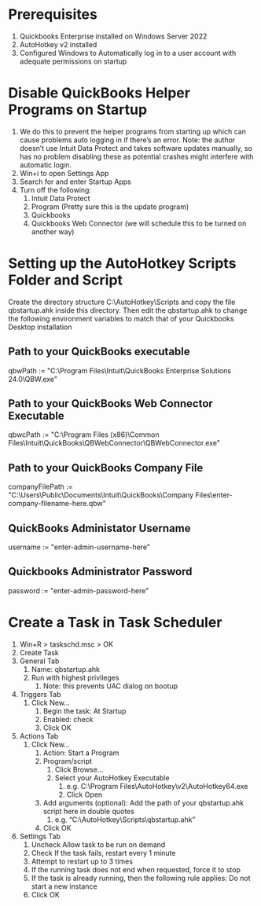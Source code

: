 # Prerequisites

1. Quickbooks Enterprise installed on Windows Server 2022  
2. AutoHotkey v2 installed  
3. Configured Windows to Automatically log in to a user account with adequate permissions on startup

# Disable QuickBooks Helper Programs on Startup

1. We do this to prevent the helper programs from starting up which can cause problems auto logging in if there’s an error. Note: the author doesn’t use Intuit Data Protect and takes software updates manually, so has no problem disabling these as potential crashes might interfere with automatic login.   
2. Win+i to open Settings App  
3. Search for and enter Startup Apps  
4. Turn off the following:  
   1. Intuit Data Protect  
   2. Program (Pretty sure this is the update program)  
   3. Quickbooks  
   4. Quickbooks Web Connector (we will schedule this to be turned on another way)

# Setting up the AutoHotkey Scripts Folder and Script

Create the directory structure C:\\AutoHotkey\\Scripts and copy the file qbstartup.ahk inside this directory. Then edit the qbstartup.ahk to change the following environment variables to match that of your Quickbooks Desktop installation

## Path to your QuickBooks executable

qbwPath := "C:\\Program Files\\Intuit\\QuickBooks Enterprise Solutions 24.0\\QBW.exe"

## Path to your QuickBooks Web Connector Executable

qbwcPath := "C:\\Program Files (x86)\\Common Files\\Intuit\\QuickBooks\\QBWebConnector\\QBWebConnector.exe"

## Path to your QuickBooks Company File

companyFilePath := "C:\\Users\\Public\\Documents\\Intuit\\QuickBooks\\Company Files\\enter-company-filename-here.qbw"

## QuickBooks Administator Username

username := "enter-admin-username-here"

## Quickbooks Administrator Password

password := "enter-admin-password-here"

# Create a Task in Task Scheduler

1. Win+R \> taskschd.msc \> OK  
2. Create Task  
3. General Tab  
   1. Name: qbstartup.ahk  
   2. Run with highest privileges  
      1. Note: this prevents UAC dialog on bootup  
4. Triggers Tab  
   1. Click New…  
      1. Begin the task: At Startup  
      2. Enabled: check  
      3. Click OK  
5. Actions Tab  
   1. Click New…  
      1. Action: Start a Program  
      2. Program/script  
         1. Click Browse…  
         2. Select your AutoHotkey Executable  
            1. e.g. C:\\Program Files\\AutoHotkey\\v2\\AutoHotkey64.exe  
            2. Click Open  
      3. Add arguments (optional): Add the path of your qbstartup.ahk script here in double quotes  
         1. e.g. “C:\\AutoHotkey\\Scripts\\qbstartup.ahk”  
      4. Click OK  
6. Settings Tab  
   1. Uncheck Allow task to be run on demand  
   2. Check If the task fails, restart every 1 minute  
   3. Attempt to restart up to 3 times  
   4. If the running task does not end when requested, force it to stop  
   5. If the task is already running, then the following rule applies: Do not start a new instance  
   6. Click OK

